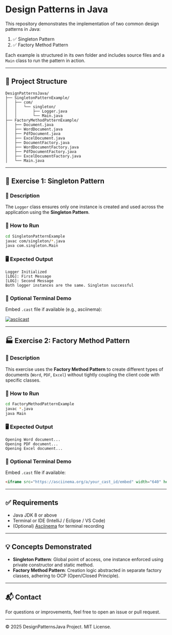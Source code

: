 # Design Patterns in Java

This repository demonstrates the implementation of two common design patterns in Java:

1. ✅ Singleton Pattern  
2. ✅ Factory Method Pattern  

Each example is structured in its own folder and includes source files and a `Main` class to run the pattern in action.

---

## 📁 Project Structure

```
DesignPatternsJava/
├── SingletonPatternExample/
│   ├── com/
│   │   └── singleton/
│   │       ├── Logger.java
│   │       └── Main.java
├── FactoryMethodPatternExample/
│   ├── Document.java
│   ├── WordDocument.java
│   ├── PdfDocument.java
│   ├── ExcelDocument.java
│   ├── DocumentFactory.java
│   ├── WordDocumentFactory.java
│   ├── PdfDocumentFactory.java
│   ├── ExcelDocumentFactory.java
│   └── Main.java
```

---

## 🧩 Exercise 1: Singleton Pattern

### 📜 Description
The `Logger` class ensures only one instance is created and used across the application using the **Singleton Pattern**.

### 🧪 How to Run

```bash
cd SingletonPatternExample
javac com/singleton/*.java
java com.singleton.Main
```

### 🖥️ Expected Output
```
Logger Initialized
[LOG]: First Message
[LOG]: Second Message
Both logger instances are the same. Singleton successful
```

### 🔁 Optional Terminal Demo

Embed `.cast` file if available (e.g., asciinema):

[![asciicast](https://asciinema.org/a/NOjCq863wXd3DZbACcDH6QUem.svg)](https://asciinema.org/a/NOjCq863wXd3DZbACcDH6QUem)

---

## 🏭 Exercise 2: Factory Method Pattern

### 📜 Description
This exercise uses the **Factory Method Pattern** to create different types of documents (`Word`, `PDF`, `Excel`) without tightly coupling the client code with specific classes.

### 🧪 How to Run

```bash
cd FactoryMethodPatternExample
javac *.java
java Main
```

### 🖥️ Expected Output
```
Opening Word document...
Opening PDF document...
Opening Excel document...
```

### 🔁 Optional Terminal Demo

Embed `.cast` file if available:

```html
<iframe src="https://asciinema.org/a/your_cast_id/embed" width="640" height="320" frameborder="0"></iframe>
```

---

## ✅ Requirements

- Java JDK 8 or above
- Terminal or IDE (IntelliJ / Eclipse / VS Code)
- (Optional) [Asciinema](https://asciinema.org/) for terminal recording

---

## 💡 Concepts Demonstrated

- **Singleton Pattern**: Global point of access, one instance enforced using private constructor and static method.
- **Factory Method Pattern**: Creation logic abstracted in separate factory classes, adhering to OCP (Open/Closed Principle).

---

## 📬 Contact

For questions or improvements, feel free to open an issue or pull request.

---

© 2025 DesignPatternsJava Project. MIT License.

